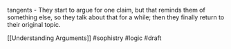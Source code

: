 tangents - They start to argue for one claim, but that reminds them of something else, so they talk about that for a while; then they finally return to their original topic.

[[Understanding Arguments]]
#sophistry #logic 
#draft